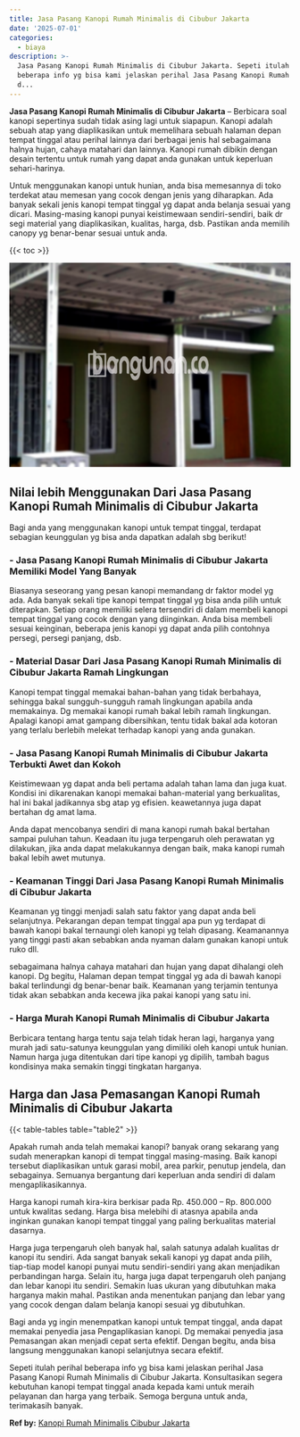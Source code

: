 ```yaml
---
title: Jasa Pasang Kanopi Rumah Minimalis di Cibubur Jakarta
date: '2025-07-01'
categories:
  - biaya
description: >-
  Jasa Pasang Kanopi Rumah Minimalis di Cibubur Jakarta. Sepeti itulah perihal
  beberapa info yg bisa kami jelaskan perihal Jasa Pasang Kanopi Rumah Minimalis
  d...
---
```


**Jasa Pasang Kanopi Rumah Minimalis di Cibubur Jakarta** – Berbicara soal kanopi sepertinya sudah tidak asing lagi untuk siapapun. Kanopi adalah sebuah atap yang diaplikasikan untuk memelihara sebuah halaman depan tempat tinggal atau perihal lainnya dari berbagai jenis hal sebagaimana halnya hujan, cahaya matahari dan lainnya. Kanopi rumah dibikin dengan desain tertentu untuk rumah yang dapat anda gunakan untuk keperluan sehari-harinya.

Untuk menggunakan kanopi untuk hunian, anda bisa memesannya di toko terdekat atau memesan yang cocok dengan jenis yang diharapkan. Ada banyak sekali jenis kanopi tempat tinggal yg dapat anda belanja sesuai yang dicari. Masing-masing kanopi punyai keistimewaan sendiri-sendiri, baik dr segi material yang diaplikasikan, kualitas, harga, dsb. Pastikan anda memilih canopy yg benar-benar sesuai untuk anda.

{{< toc >}}

![Jasa Pasang Kanopi Rumah Minimalis di Cibubur Jakarta](/images/harga-kanopi-minimalis-31.png)

## Nilai lebih Menggunakan Dari Jasa Pasang Kanopi Rumah Minimalis di Cibubur Jakarta

Bagi anda yang menggunakan kanopi untuk tempat tinggal, terdapat sebagian keunggulan yg bisa anda dapatkan adalah sbg berikut!

### \- Jasa Pasang Kanopi Rumah Minimalis di Cibubur Jakarta Memiliki Model Yang Banyak

Biasanya seseorang yang pesan kanopi memandang dr faktor model yg ada. Ada banyak sekali tipe kanopi tempat tinggal yg bisa anda pilih untuk diterapkan. Setiap orang memiliki selera tersendiri di dalam membeli kanopi tempat tinggal yang cocok dengan yang diinginkan. Anda bisa membeli sesuai keinginan, beberapa jenis kanopi yg dapat anda pilih contohnya persegi, persegi panjang, dsb.

### \- Material Dasar Dari Jasa Pasang Kanopi Rumah Minimalis di Cibubur Jakarta Ramah Lingkungan

Kanopi tempat tinggal memakai bahan-bahan yang tidak berbahaya, sehingga bakal sungguh-sungguh ramah lingkungan apabila anda memakainya. Dg memakai kanopi rumah bakal lebih ramah lingkungan. Apalagi kanopi amat gampang dibersihkan, tentu tidak bakal ada kotoran yang terlalu berlebih melekat terhadap kanopi yang anda gunakan.

### \- Jasa Pasang Kanopi Rumah Minimalis di Cibubur Jakarta Terbukti Awet dan Kokoh

Keistimewaan yg dapat anda beli pertama adalah tahan lama dan juga kuat. Kondisi ini dikarenakan kanopi memakai bahan-material yang berkualitas, hal ini bakal jadikannya sbg atap yg efisien. keawetannya juga dapat bertahan dg amat lama.

Anda dapat mencobanya sendiri di mana kanopi rumah bakal bertahan sampai puluhan tahun. Keadaan itu juga terpengaruh oleh perawatan yg dilakukan, jika anda dapat melakukannya dengan baik, maka kanopi rumah bakal lebih awet mutunya.

### \- Keamanan Tinggi Dari Jasa Pasang Kanopi Rumah Minimalis di Cibubur Jakarta

Keamanan yg tinggi menjadi salah satu faktor yang dapat anda beli selanjutnya. Pekarangan depan tempat tinggal apa pun yg terdapat di bawah kanopi bakal ternaungi oleh kanopi yg telah dipasang. Keamanannya yang tinggi pasti akan sebabkan anda nyaman dalam gunakan kanopi untuk ruko dll.

sebagaimana halnya cahaya matahari dan hujan yang dapat dihalangi oleh kanopi. Dg begitu, Halaman depan tempat tinggal yg ada di bawah kanopi bakal terlindungi dg benar-benar baik. Keamanan yang terjamin tentunya tidak akan sebabkan anda kecewa jika pakai kanopi yang satu ini.

### \- Harga Murah Kanopi Rumah Minimalis di Cibubur Jakarta

Berbicara tentang harga tentu saja telah tidak heran lagi, harganya yang murah jadi satu-satunya keunggulan yang dimiliki oleh kanopi untuk hunian. Namun harga juga ditentukan dari tipe kanopi yg dipilih, tambah bagus kondisinya maka semakin tinggi tingkatan harganya.

## Harga dan Jasa Pemasangan Kanopi Rumah Minimalis di Cibubur Jakarta

{{< table-tables table="table2" >}}

Apakah rumah anda telah memakai kanopi? banyak orang sekarang yang sudah menerapkan kanopi di tempat tinggal masing-masing. Baik kanopi tersebut diaplikasikan untuk garasi mobil, area parkir, penutup jendela, dan sebagainya. Semuanya bergantung dari keperluan anda sendiri di dalam mengaplikasikannya.

Harga kanopi rumah kira-kira berkisar pada Rp. 450.000 – Rp. 800.000 untuk kwalitas sedang. Harga bisa melebihi di atasnya apabila anda inginkan gunakan kanopi tempat tinggal yang paling berkualitas material dasarnya.

Harga juga terpengaruh oleh banyak hal, salah satunya adalah kualitas dr kanopi itu sendiri. Ada sangat banyak sekali kanopi yg dapat anda pilih, tiap-tiap model kanopi punyai mutu sendiri-sendiri yang akan menjadikan perbandingan harga. Selain itu, harga juga dapat terpengaruh oleh panjang dan lebar kanopi itu sendiri. Semakin luas ukuran yang dibutuhkan maka harganya makin mahal. Pastikan anda menentukan panjang dan lebar yang yang cocok dengan dalam belanja kanopi sesuai yg dibutuhkan.

Bagi anda yg ingin menempatkan kanopi untuk tempat tinggal, anda dapat memakai penyedia jasa Pengaplikasian kanopi. Dg memakai penyedia jasa Pemasangan akan menjadi cepat serta efektif. Dengan begitu, anda bisa langsung menggunakan kanopi selanjutnya secara efektif.

Sepeti itulah perihal beberapa info yg bisa kami jelaskan perihal Jasa Pasang Kanopi Rumah Minimalis di Cibubur Jakarta. Konsultasikan segera kebutuhan kanopi tempat tinggal anada kepada kami untuk meraih pelayanan dan harga yang terbaik. Semoga berguna untuk anda, terimakasih banyak.

**Ref by:**  [Kanopi Rumah Minimalis Cibubur Jakarta](https://id.wikipedia.org/wiki/Kanopi)
